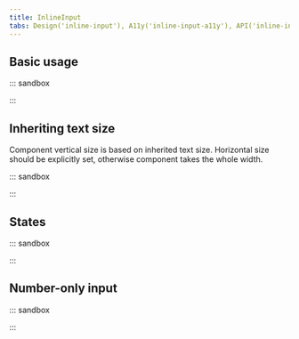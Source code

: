 ```yaml
---
title: InlineInput
tabs: Design('inline-input'), A11y('inline-input-a11y'), API('inline-input-api'), Example('inline-input-example'), Changelog('inline-input-changelog')
---
```


## Basic usage

::: sandbox

<script lang="tsx">
import React from 'react';
import InlineInput from '@semcore/ui/inline-input';

const Example = () => {
  return (
    <InlineInput
      onBlurBehavior='cancel'
      onCancel={console.log}
      onChange={console.log}
      onConfirm={console.log}
    >
      <InlineInput.Addon htmlFor='basic-example' tag='label'>
        user name:
      </InlineInput.Addon>
      <InlineInput.Value id='basic-example' defaultValue='Hello world' />
      <InlineInput.ConfirmControl />
      <InlineInput.CancelControl />
    </InlineInput>
  );
};

const Demo = Example;
</script>

:::

## Inheriting text size

Component vertical size is based on inherited text size. Horizontal size should be explicitly set, otherwise component takes the whole width.

::: sandbox

<script lang="tsx">
import React from 'react';
import InlineInput from '@semcore/ui/inline-input';
import InlineEdit from '@semcore/ui/inline-edit';
import EditM from '@semcore/ui/icon/Edit/m';
import { Text } from '@semcore/ui/typography';

const Example = () => {
  const [title, setTitle] = React.useState('Lorem ipsum');
  const [editingTitle, setEditingTitle] = React.useState(false);
  const [savingTitle, setSavingTitle] = React.useState(false);
  const stopEditing = () => setEditingTitle(false);
  const handleTitle = (title) => {
    setSavingTitle(true);
    /** Here we doing some network activities */
    setTimeout(() => {
      setTitle(title);
      setSavingTitle(false);
      setEditingTitle(false);
    }, 3000);
  };

  return (
    <>
      <Text tag='h1'>
        <InlineEdit editable={editingTitle} onEditableChange={setEditingTitle}>
          <InlineEdit.View pr={5}>
            {title} <EditM />
          </InlineEdit.View>
          <InlineEdit.Edit>
            <InlineInput onConfirm={handleTitle} onCancel={stopEditing} loading={savingTitle}>
              <InlineInput.Value autoFocus defaultValue={title} />
              <InlineInput.ConfirmControl />
              <InlineInput.CancelControl />
            </InlineInput>
          </InlineEdit.Edit>
        </InlineEdit>
      </Text>
      dolor sit amet, consectetur adipiscing elit, sed do eiusmod tempor incididunt ut labore et
      dolore magna aliqua. Ut enim ad minim veniam, quis nostrud exercitation ullamco laboris nisi
      ut aliquip ex ea commodo consequat. Duis aute irure dolor in reprehenderit in voluptate velit
      esse cillum dolore eu fugiat nulla pariatur. Excepteur sint occaecat cupidatat non proident,
      sunt in culpa qui officia deserunt mollit anim id est laborum.
    </>
  );
};

const Demo = Example;
</script>

:::

## States

::: sandbox

<script lang="tsx">
import React from 'react';
import InlineInput from '@semcore/ui/inline-input';

const Example = () => {
  return (
    <div>
      <InlineInput state='valid'>
        <InlineInput.Value />
        <InlineInput.ConfirmControl />
        <InlineInput.CancelControl />
      </InlineInput>
      <br />
      <br />
      <InlineInput state='invalid'>
        <InlineInput.Value />
        <InlineInput.ConfirmControl />
        <InlineInput.CancelControl />
      </InlineInput>
      <br />
      <br />
      <InlineInput disabled>
        <InlineInput.Value />
        <InlineInput.ConfirmControl />
        <InlineInput.CancelControl />
      </InlineInput>
      <br />
      <br />
      <InlineInput loading>
        <InlineInput.Value />
        <InlineInput.ConfirmControl />
        <InlineInput.CancelControl />
      </InlineInput>
    </div>
  );
};

const Demo = Example;
</script>

:::

## Number-only input

::: sandbox

<script lang="tsx">
import React from 'react';
import InlineInput from '@semcore/ui/inline-input';

const Example = () => {
  return (
    <div>
        <InlineInput>
            <InlineInput.Addon htmlFor='number-example' tag='label'>
                Some score:
            </InlineInput.Addon>
            <InlineInput.NumberValue id="number-example" defaultValue={100}/>
            <InlineInput.NumberControls />
            <InlineInput.ConfirmControl />
        </InlineInput>
    </div>
  );
};

const Demo = Example;
</script>

:::
